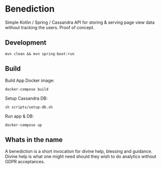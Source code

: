 # Benediction

Simple Kotlin / Spring / Cassandra API for storing & serving page view data without tracking the users. Proof of concept.

## Development

`mvn clean && mvn spring-boot:run`

## Build

Build App Docker image:

`docker-compose build`

Setup Cassandra DB:

`sh scripts/setup-db.sh`

Run app & DB:

`docker-compose up`

## Whats in the name

A benediction is a short invocation for divine help, blessing and guidance. Divine help is what one might need should they wish to do analytics without GDPR acceptances.
